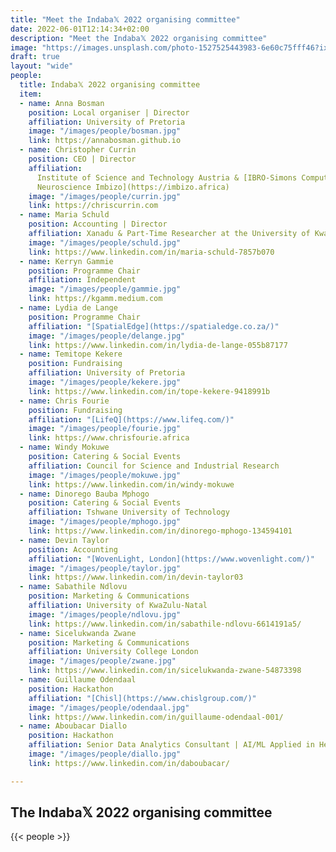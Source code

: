 ```yaml
---
title: "Meet the Indaba𝕏 2022 organising committee"
date: 2022-06-01T12:14:34+02:00
description: "Meet the Indaba𝕏 2022 organising committee"
image: "https://images.unsplash.com/photo-1527525443983-6e60c75fff46?ixlib=rb-1.2.1&ixid=MnwxMjA3fDB8MHxwaG90by1wYWdlfHx8fGVufDB8fHx8&auto=format&fit=crop&w=770&q=95"
draft: true
layout: "wide"
people: 
  title: Indaba𝕏 2022 organising committee
  item:
  - name: Anna Bosman
    position: Local organiser | Director
    affiliation: University of Pretoria
    image: "/images/people/bosman.jpg"
    link: https://annabosman.github.io
  - name: Christopher Currin
    position: CEO | Director
    affiliation:
      Institute of Science and Technology Austria & [IBRO-Simons Computational
      Neuroscience Imbizo](https://imbizo.africa)
    image: "/images/people/currin.jpg"
    link: https://chriscurrin.com
  - name: Maria Schuld
    position: Accounting | Director
    affiliation: Xanadu & Part-Time Researcher at the University of KwaZulu-Natal
    image: "/images/people/schuld.jpg"
    link: https://www.linkedin.com/in/maria-schuld-7857b070
  - name: Kerryn Gammie
    position: Programme Chair
    affiliation: Independent
    image: "/images/people/gammie.jpg"
    link: https://kgamm.medium.com
  - name: Lydia de Lange
    position: Programme Chair
    affiliation: "[SpatialEdge](https://spatialedge.co.za/)"
    image: "/images/people/delange.jpg"
    link: https://www.linkedin.com/in/lydia-de-lange-055b87177
  - name: Temitope Kekere
    position: Fundraising
    affiliation: University of Pretoria
    image: "/images/people/kekere.jpg"
    link: https://www.linkedin.com/in/tope-kekere-9418991b
  - name: Chris Fourie
    position: Fundraising
    affiliation: "[LifeQ](https://www.lifeq.com/)"
    image: "/images/people/fourie.jpg"
    link: https://www.chrisfourie.africa
  - name: Windy Mokuwe
    position: Catering & Social Events
    affiliation: Council for Science and Industrial Research
    image: "/images/people/mokuwe.jpg"
    link: https://www.linkedin.com/in/windy-mokuwe
  - name: Dinorego Bauba Mphogo
    position: Catering & Social Events
    affiliation: Tshwane University of Technology
    image: "/images/people/mphogo.jpg"
    link: https://www.linkedin.com/in/dinorego-mphogo-134594101
  - name: Devin Taylor
    position: Accounting
    affiliation: "[WovenLight, London](https://www.wovenlight.com/)"
    image: "/images/people/taylor.jpg"
    link: https://www.linkedin.com/in/devin-taylor03
  - name: Sabathile Ndlovu
    position: Marketing & Communications
    affiliation: University of KwaZulu-Natal
    image: "/images/people/ndlovu.jpg"
    link: https://www.linkedin.com/in/sabathile-ndlovu-6614191a5/
  - name: Sicelukwanda Zwane
    position: Marketing & Communications
    affiliation: University College London
    image: "/images/people/zwane.jpg"
    link: https://www.linkedin.com/in/sicelukwanda-zwane-54873398
  - name: Guillaume Odendaal
    position: Hackathon
    affiliation: "[Chisl](https://www.chislgroup.com/)"
    image: "/images/people/odendaal.jpg"
    link: https://www.linkedin.com/in/guillaume-odendaal-001/
  - name: Aboubacar Diallo
    position: Hackathon
    affiliation: Senior Data Analytics Consultant | AI/ML Applied in Healthcare (Independent)
    image: "/images/people/diallo.jpg"
    link: https://www.linkedin.com/in/daboubacar/

---
```


<!--more-->

## The Indaba𝕏 2022 organising committee

<!-- add committee details in the 'people' front matter-->
{{< people >}}
